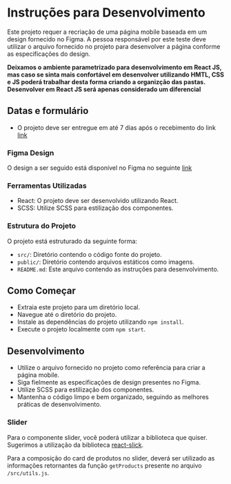 # Instruções para Desenvolvimento

Este projeto requer a recriação de uma página mobile baseada em um design fornecido no Figma. A pessoa responsável por este teste deve utilizar o arquivo fornecido no projeto para desenvolver a página conforme as especificações do design.

**Deixamos o ambiente parametrizado para desenvolvimento em React JS, mas caso se sinta mais confortável em desenvolver utilizando HMTL, CSS e JS poderá trabalhar desta forma criando a organizção das pastas. Desenvolver em React JS será apenas considerado um diferencial**


## Datas e formulário

* O projeto deve ser entregue em até 7 dias após o recebimento do link [link](https://forms.gle/mGWLKX6WiHi9691o9)

### Figma Design
O design a ser seguido está disponível no Figma no seguinte [link]([https://www.figma.com/design/EjPsqBt4o5yktKvks0f072/[Wecode]-Vaga-Desenvolvedor-J%C3%BAnior?node-id=3006-1347&t=0G4hjFDhmnEiECiD-0](https://www.figma.com/design/lAAailSNvI7cZQAllaYOgh/-Wecode--Vaga-Est%C3%A1gio-Desenvolvedor?t=MmZTkOhuVDXoGp30-0))


### Ferramentas Utilizadas

* React: O projeto deve ser desenvolvido utilizando React.
* SCSS: Utilize SCSS para estilização dos componentes.

### Estrutura do Projeto

O projeto está estruturado da seguinte forma:

* `src/`: Diretório contendo o código fonte do projeto.
* `public/`: Diretório contendo arquivos estáticos como imagens. 
* `README.md`: Este arquivo contendo as instruções para desenvolvimento.

## Como Começar

* Extraia este projeto para um diretório local.
* Navegue até o diretório do projeto.
* Instale as dependências do projeto utilizando `npm install`.
* Execute o projeto localmente com `npm start`.

## Desenvolvimento
* Utilize o arquivo fornecido no projeto como referência para criar a página mobile.
* Siga fielmente as especificações de design presentes no Figma.
* Utilize SCSS para estilização dos componentes.
* Mantenha o código limpo e bem organizado, seguindo as melhores práticas de desenvolvimento.

### Slider

Para o componente slider, você poderá utilizar a biblioteca que quiser. Sugerimos a utilização da biblioteca [react-slick](https://react-slick.neostack.com/).

Para a composição do card de produtos no slider, deverá ser utilizado as informações retornantes da função `getProducts` presente no arquivo `/src/utils.js`.


